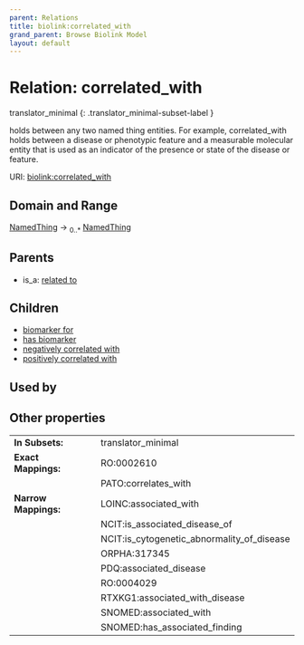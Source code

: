 ```yaml
---
parent: Relations
title: biolink:correlated_with
grand_parent: Browse Biolink Model
layout: default
---
```


# Relation: correlated_with

translator_minimal
{: .translator_minimal-subset-label }


holds between any two named thing entities. For example, correlated_with holds between a disease or phenotypic feature and a measurable molecular entity that is used as an indicator of the presence or state of the disease or feature.

URI: [biolink:correlated_with](https://w3id.org/biolink/vocab/correlated_with)

## Domain and Range

[NamedThing](NamedThing.md) ->  <sub>0..*</sub> [NamedThing](NamedThing.md)

## Parents

 *  is_a: [related to](related_to.md)

## Children

 *  [biomarker for](biomarker_for.md)
 *  [has biomarker](has_biomarker.md)
 *  [negatively correlated with](negatively_correlated_with.md)
 *  [positively correlated with](positively_correlated_with.md)

## Used by


## Other properties

|  |  |  |
| --- | --- | --- |
| **In Subsets:** | | translator_minimal |
| **Exact Mappings:** | | RO:0002610 |
|  | | PATO:correlates_with |
| **Narrow Mappings:** | | LOINC:associated_with |
|  | | NCIT:is_associated_disease_of |
|  | | NCIT:is_cytogenetic_abnormality_of_disease |
|  | | ORPHA:317345 |
|  | | PDQ:associated_disease |
|  | | RO:0004029 |
|  | | RTXKG1:associated_with_disease |
|  | | SNOMED:associated_with |
|  | | SNOMED:has_associated_finding |

